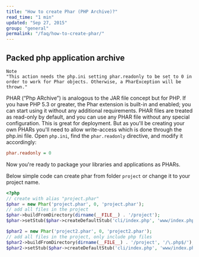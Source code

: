 ```yaml
---
title: "How to create Phar (PHP Archive)?"
read_time: "1 min"
updated: "Sep 27, 2015"
group: "general"
permalink: "/faq/how-to-create-phar/"
---
```


## Packed php application archive

```
Note 
"This action needs the php.ini setting phar.readonly to be set to 0 in order to work for Phar objects. Otherwise, a PharException will be thrown."
```

PHAR (“Php ARchive”) is analogous to the JAR file concept but for PHP. If you have PHP 5.3 or greater, the Phar extension is built-in and enabled; you can start using it without any additional requirements.
PHAR files are treated as read-only by default, and you can use any PHAR file without any special configuration. This is great for deployment. But as you'll be creating your own PHARs you'll need to allow write-access which is done through the php.ini file.
Open `php.ini`, find the `phar.readonly` directive, and modify it accordingly:

```ini
phar.readonly = 0 
```

Now you're ready to package your libraries and applications as PHARs.

Below simple code can create phar from folder `project` or change it to your project name.

```php
<?php
// create with alias "project.phar"
$phar = new Phar('project.phar', 0, 'project.phar');
// add all files in the project
$phar->buildFromDirectory(dirname(__FILE__) . '/project');
$phar->setStub($phar->createDefaultStub('cli/index.php', 'www/index.php'));

$phar2 = new Phar('project2.phar', 0, 'project2.phar');
// add all files in the project, only include php files
$phar2->buildFromDirectory(dirname(__FILE__) . '/project', '/\.php$/');
$phar2->setStub($phar->createDefaultStub('cli/index.php', 'www/index.php'));
```